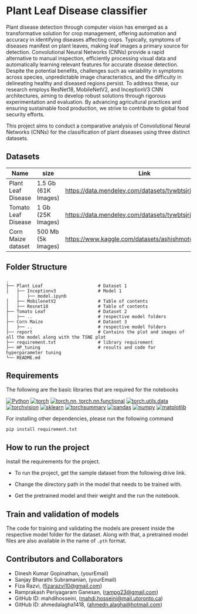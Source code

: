 # Plant Leaf Disease classifier

Plant disease detection through computer vision has emerged as a transformative solution for crop management, offering automation and accuracy in identifying diseases affecting crops. Typically, symptoms of diseases manifest on plant leaves, making leaf images a primary source for detection. Convolutional Neural Networks (CNNs) provide a rapid alternative to manual inspection, efficiently processing visual data and automatically learning relevant features for accurate disease detection. Despite the potential benefits, challenges such as variability in symptoms across species, unpredictable image characteristics, and the difficulty in delineating healthy and diseased regions persist. To address these, our research employs ResNet18, MobileNetV2, and InceptionV3 CNN architectures, aiming to develop robust solutions through rigorous experimentation and evaluation. By advancing agricultural practices and ensuring sustainable food production, we strive to contribute to global food security efforts.

This project aims to conduct a comparative analysis of Convolutional Neural Networks (CNNs) for the classification of plant diseases using three distinct datasets. 
## Datasets
| Name  | size |  Link |
| ------------- | ------------- | ------------- |
| Plant Leaf Disease  |  1.5 Gb (61K Images)  | https://data.mendeley.com/datasets/tywbtsjrjv/1  |
 Tomato Leaf Disease  | 1 Gb (25K Images)  | https://data.mendeley.com/datasets/tywbtsjrjv/1 |
| Corn Maize dataset  | 500 Mb (5k Images)  | https://www.kaggle.com/datasets/ashishmotwani/tomato |

## Folder Structure
    .
    ├── Plant Leaf                     # Dataset 1
    │   ├── Inceptionv3                # Model 1
        │   ├── model.ipynb      
    │   ├── MobilenetV2                # Table of contents
    │   ├── Resnet18                   # Table of contents
    ├── Tomato Leaf                    # Dataset 2
    │   ├── ..                         # respective model folders
    ├── Corn Maize                     # Dataset 3
    │   ├── ..                         # respective model folders
    ├── report                         # Contains the plot and images of all the model along with the TSNE plot
    ├── requirement.txt                # library requirement
    ├── HP_tuning                      # results and code for hyperparameter tuning
    └── README.md

## Requirements

The following are the basic libraries that are required for the notebooks

[![Python][Python.js]][Python-url]
[![torch][torch.js]][torch-url]
[![torch.nn, torch.nn.functional][torch.nn.js]][torch.nn-url]
[![torch.utils.data][torch.utils.data.js]][torch.utils.data-url]
[![torchvision][torchvision.js]][torchvision-url]
[![sklearn][sklearn.js]][sklearn-url]
[![torchsummary][torchsummary.js]][torchsummary-url]
[![pandas][pandas.js]][pandas-url]
[![numpy][numpy.js]][numpy-url]
[![matplotlib][matplotlib.js]][matplotlib-url]

[Python.js]: https://img.shields.io/badge/Python-3776AB?style=for-the-badge&logo=python&logoColor=white
[Python-url]: https://www.python.org/
[torch.js]: https://img.shields.io/badge/torch-EE4C2C?style=for-the-badge&logo=pytorch&logoColor=white
[torch-url]: https://pytorch.org/
[torch.nn.js]: https://img.shields.io/badge/torch.nn%2C%20torch.nn.functional-EE4C2C?style=for-the-badge&logo=pytorch&logoColor=white
[torch.nn-url]: https://pytorch.org/docs/stable/nn.html
[torch.utils.data.js]: https://img.shields.io/badge/torch.utils.data-EE4C2C?style=for-the-badge&logo=pytorch&logoColor=white
[torch.utils.data-url]: https://pytorch.org/docs/stable/data.html
[torchvision.js]: https://img.shields.io/badge/torchvision.datasets%2C%20torchvision.transforms%2C%20torchvision.models-EE4C2C?style=for-the-badge&logo=pytorch&logoColor=white
[torchvision-url]: https://pytorch.org/vision/
[sklearn.js]: https://img.shields.io/badge/scikit--learn-F7931E?style=for-the-badge&logo=scikit-learn&logoColor=white
[sklearn-url]: https://scikit-learn.org/stable/
[torchsummary.js]: https://img.shields.io/badge/torchsummary-EE4C2C?style=for-the-badge&logo=pytorch&logoColor=white
[torchsummary-url]: https://github.com/sksq96/pytorch-summary
[pandas.js]: https://img.shields.io/badge/pandas-150458?style=for-the-badge&logo=pandas&logoColor=white
[pandas-url]: https://pandas.pydata.org/
[numpy.js]: https://img.shields.io/badge/numpy-013243?style=for-the-badge&logo=numpy&logoColor=white
[numpy-url]: https://numpy.org/
[matplotlib.js]: https://img.shields.io/badge/matplotlib-11557C?style=for-the-badge&logo=python&logoColor=white
[matplotlib-url]: https://matplotlib.org/

For installing other dependencies, please run the following command

```
pip install requirement.txt
```
## How to run the project

Install the requirements for the project.

- To run the project, get the sample dataset from the following drive link.

- Change the directory path in the model that needs to be trained with.
- Get the pretrained model and their weight and the run the notebook.

## Train and validation of models
The code for training and validating the models are present inside the respective model folder for the dataset. Along with that, a pretrained model files are also available in the name of ```.pth``` format. 

## Contributors and Collaborators

- Dinesh Kumar Gopinathan, (yourEmail)
- Sanjay Bharathi Subramanian, (yourEmail)
- Fiza Razvi, (fizarazvi10@gmail.com)
- Ramprakash Periyagaram Ganesan, (rampg23@gmail.com)
- GitHub ID: mahdihosseini, (mahdi.hosseini@mail.utoronto.ca)
- GitHub ID: ahmedalagha1418, (ahmedn.alagha@hotmail.com)


